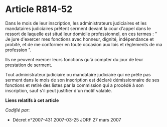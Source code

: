 # Article R814-52

Dans le mois de leur inscription, les administrateurs judiciaires et les mandataires judiciaires prêtent serment devant la
cour d'appel dans le ressort de laquelle est situé leur domicile professionnel, en ces termes : " Je jure d'exercer mes
fonctions avec honneur, dignité, indépendance et probité, et de me conformer en toute occasion aux lois et règlements de ma
profession ".

Ils ne peuvent exercer leurs fonctions qu'à compter du jour de leur prestation de serment.

Tout administrateur judiciaire ou mandataire judiciaire qui ne prête pas serment dans le mois de son inscription est déclaré
démissionnaire de ses fonctions et retiré des listes par la commission qui a procédé à son inscription, sauf s'il peut
justifier d'un motif valable.

**Liens relatifs à cet article**

_Codifié par_:

  - Décret n°2007-431 2007-03-25 JORF 27 mars 2007
